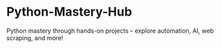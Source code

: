 # Python-Mastery-Hub
Python mastery through hands-on projects – explore automation, AI, web scraping, and more!
